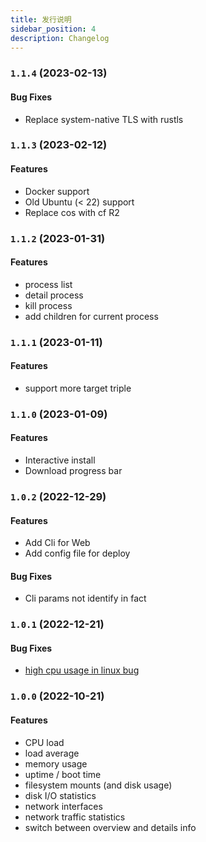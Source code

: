```yaml
---
title: 发行说明
sidebar_position: 4
description: Changelog
---
```


### `1.1.4` (2023-02-13)

#### Bug Fixes
- Replace system-native TLS with rustls

### `1.1.3` (2023-02-12)

#### Features
- Docker support
- Old Ubuntu (< 22) support
- Replace cos with cf R2

### `1.1.2` (2023-01-31)

#### Features
- process list
- detail process
- kill process
- add children for current process

### `1.1.1` (2023-01-11)

#### Features
- support more target triple

### `1.1.0` (2023-01-09)

#### Features
- Interactive install
- Download progress bar

### `1.0.2` (2022-12-29)

#### Features
- Add Cli for Web
- Add config file for deploy

#### Bug Fixes
- Cli params not identify in fact

### `1.0.1` (2022-12-21)

#### Bug Fixes

- [high cpu usage in linux bug](https://github.com/ZingerLittleBee/server_bee-backend/issues/5)


### `1.0.0` (2022-10-21)

#### Features

- CPU load
- load average
- memory usage
- uptime / boot time
- filesystem mounts (and disk usage)
- disk I/O statistics
- network interfaces
- network traffic statistics
- switch between overview and details info
